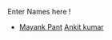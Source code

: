 Enter Names here !
- [Mayank Pant](https://github.com/obiwan04kanobi)
[Ankit kumar](https://github.com/anris18)
